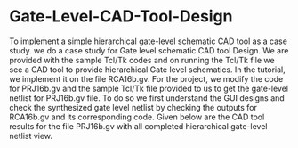 # Gate-Level-CAD-Tool-Design
To implement a simple hierarchical gate-level schematic CAD tool as a case study.
we do a case study for Gate level schematic CAD tool Design.
We are provided with the sample Tcl/Tk codes and on running the Tcl/Tk file we see a CAD tool to provide hierarchical Gate level schematics. In the tutorial, we implement it on the file RCA16b.gv.
For the project, we modify the code for PRJ16b.gv and the sample Tcl/Tk file provided to us to get the gate-level netlist for PRJ16b.gv file. To do so we first understand the GUI designs and check the synthesized gate level netlist by checking the outputs for RCA16b.gv and its corresponding code.
Given below are the CAD tool results for the file PRJ16b.gv with all completed hierarchical gate-level netlist view.
